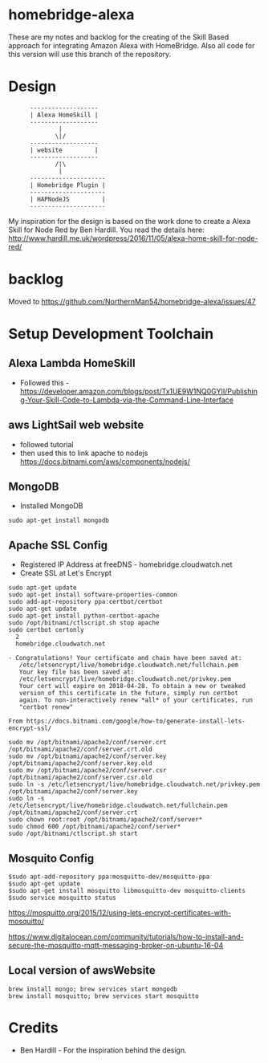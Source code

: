 
# homebridge-alexa

These are my notes and backlog for the creating of the Skill Based approach for integrating Amazon Alexa with HomeBridge.  Also all code for this version will use this branch of the repository.

# Design

          -------------------
          | Alexa HomeSkill |
          -------------------
                  |
                 \|/
          -------------------
          | website         |
          -------------------
                 /|\
                  |
          ---------------------
          | Homebridge Plugin |
          ---------------------
          | HAPNodeJS         |
          ---------------------

My inspiration for the design is based on the work done to create a Alexa Skill for Node Red by Ben Hardill.  You read the details here: http://www.hardill.me.uk/wordpress/2016/11/05/alexa-home-skill-for-node-red/

# backlog

Moved to https://github.com/NorthernMan54/homebridge-alexa/issues/47

# Setup Development Toolchain

## Alexa Lambda HomeSkill

* Followed this - https://developer.amazon.com/blogs/post/Tx1UE9W1NQ0GYII/Publishing-Your-Skill-Code-to-Lambda-via-the-Command-Line-Interface

## aws LightSail web website

* followed tutorial
* then used this to link apache to nodejs https://docs.bitnami.com/aws/components/nodejs/

## MongoDB

* Installed MongoDB

```
sudo apt-get install mongodb
```

## Apache SSL Config

* Registered IP Address at freeDNS - homebridge.cloudwatch.net
* Create SSL at Let's Encrypt

```
sudo apt-get update
sudo apt-get install software-properties-common
sudo add-apt-repository ppa:certbot/certbot
sudo apt-get update
sudo apt-get install python-certbot-apache
sudo /opt/bitnami/ctlscript.sh stop apache
sudo certbot certonly
  2
  homebridge.cloudwatch.net

- Congratulations! Your certificate and chain have been saved at:
   /etc/letsencrypt/live/homebridge.cloudwatch.net/fullchain.pem
   Your key file has been saved at:
   /etc/letsencrypt/live/homebridge.cloudwatch.net/privkey.pem
   Your cert will expire on 2018-04-28. To obtain a new or tweaked
   version of this certificate in the future, simply run certbot
   again. To non-interactively renew *all* of your certificates, run
   "certbot renew"

From https://docs.bitnami.com/google/how-to/generate-install-lets-encrypt-ssl/

sudo mv /opt/bitnami/apache2/conf/server.crt /opt/bitnami/apache2/conf/server.crt.old
sudo mv /opt/bitnami/apache2/conf/server.key /opt/bitnami/apache2/conf/server.key.old
sudo mv /opt/bitnami/apache2/conf/server.csr /opt/bitnami/apache2/conf/server.csr.old
sudo ln -s /etc/letsencrypt/live/homebridge.cloudwatch.net/privkey.pem /opt/bitnami/apache2/conf/server.key
sudo ln -s /etc/letsencrypt/live/homebridge.cloudwatch.net/fullchain.pem /opt/bitnami/apache2/conf/server.crt
sudo chown root:root /opt/bitnami/apache2/conf/server*
sudo chmod 600 /opt/bitnami/apache2/conf/server*
sudo /opt/bitnami/ctlscript.sh start
```

## Mosquito Config

```
$sudo apt-add-repository ppa:mosquitto-dev/mosquitto-ppa
$sudo apt-get update
$sudo apt-get install mosquitto libmosquitto-dev mosquitto-clients
$sudo service mosquitto status
```

https://mosquitto.org/2015/12/using-lets-encrypt-certificates-with-mosquitto/

https://www.digitalocean.com/community/tutorials/how-to-install-and-secure-the-mosquitto-mqtt-messaging-broker-on-ubuntu-16-04

## Local version of awsWebsite

```
brew install mongo; brew services start mongodb
brew install mosquitto; brew services start mosquitto
```
# Credits

* Ben Hardill - For the inspiration behind the design.

